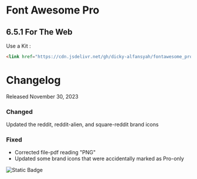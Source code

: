 # Font Awesome Pro
## 6.5.1 For The Web
<link href="https://cdn.jsdelivr.net/gh/dicky-alfansyah/fontawesome_pro@main/6.5.1/css/all.min.css" rel="stylesheet"  crossorigin="anonymous">
<p>Use a Kit :</p>

```html
<link href="https://cdn.jsdelivr.net/gh/dicky-alfansyah/fontawesome_pro@main/6.5.1/css/all.min.css" rel="stylesheet"  crossorigin="anonymous">
```
<h1>Changelog</h1>
<p> Released November 30, 2023 </p>

<h3>Changed</h3>
<p>Updated the reddit, reddit-alien, and square-reddit brand icons</p>
<h3>Fixed</h3>
<ul>
    <li>Corrected file-pdf reading "PNG"</li>
    <li>Updated some brand icons that were accidentally marked as Pro-only</li>
</ul>

![Static Badge](https://img.shields.io/badge/:badgeContent)





